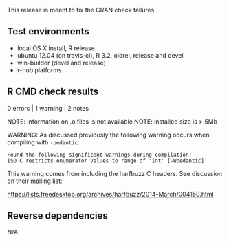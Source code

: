 
This release is meant to fix the CRAN check failures.


## Test environments

* local OS X install, R release
* ubuntu 12.04 (on travis-ci), R 3.2, oldrel, release and devel
* win-builder (devel and release)
* r-hub platforms


## R CMD check results

0 errors | 1 warning | 2 notes

NOTE: information on .o files is not available
NOTE: installed size is > 5Mb


WARNING: As discussed previously the following warning occurs when
compiling with `-pedantic`:

```
Found the following significant warnings during compilation:
ISO C restricts enumerator values to range of 'int' [-Wpedantic]
```

This warning comes from including the harfbuzz C headers. See
discussion on their mailing list:

<https://lists.freedesktop.org/archives/harfbuzz/2014-March/004150.html>


## Reverse dependencies

N/A
